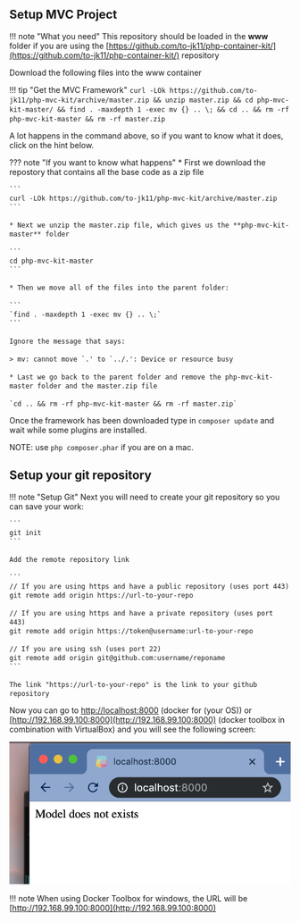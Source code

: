 ## Setup MVC Project

!!! note "What you need"
    This repository should be loaded in the **www** folder if you are using the [https://github.com/to-jk11/php-container-kit/](https://github.com/to-jk11/php-container-kit/) repository

Download the following files into the www container

!!! tip "Get the MVC Framework"
    ```
    curl -LOk https://github.com/to-jk11/php-mvc-kit/archive/master.zip && unzip master.zip && cd php-mvc-kit-master/ && find . -maxdepth 1 -exec mv {} .. \; && cd .. && rm -rf php-mvc-kit-master && rm -rf master.zip
    ```

A lot happens in the command above, so if you want to know what it does, click on the hint below.

??? note "If you want to know what happens"
    * First we download the repostory that contains all the base code as a zip file

    ```
    curl -LOk https://github.com/to-jk11/php-mvc-kit/archive/master.zip
    ```

    * Next we unzip the master.zip file, which gives us the **php-mvc-kit-master** folder

    ```
    cd php-mvc-kit-master
    ```

    * Then we move all of the files into the parent folder:

    ```
    `find . -maxdepth 1 -exec mv {} .. \;`
    ```

    Ignore the message that says:

    > mv: cannot move `.' to `../.': Device or resource busy

    * Last we go back to the parent folder and remove the php-mvc-kit-master folder and the master.zip file

    `cd .. && rm -rf php-mvc-kit-master && rm -rf master.zip`

Once the framework has been downloaded type in `composer update` and wait while some plugins are installed.

NOTE: use `php composer.phar` if you are on a mac.

## Setup your git repository

!!! note "Setup Git"
    Next you will need to create your git repository so you can save your work:

    ```
    git init
    ```
    
    Add the remote repository link

    ```
    // If you are using https and have a public repository (uses port 443)
    git remote add origin https://url-to-your-repo

    // If you are using https and have a private repository (uses port 443)
    git remote add origin https://token@username:url-to-your-repo

    // If you are using ssh (uses port 22)
    git remote add origin git@github.com:username/reponame
    ```

    The link "https://url-to-your-repo" is the link to your github repository

Now you can go to [http://localhost:8000](http://localhost:8000) (docker for (your OS)) or [http://192.168.99.100:8000](http://192.168.99.100:8000) (docker toolbox in combination with VirtualBox) and you will see the following screen:

![php-no-model](../../images/php-no-model.png)

!!! note
    When using Docker Toolbox for windows, the URL will be [http://192.168.99.100:8000](http://192.168.99.100:8000)